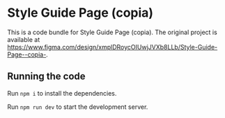 
  # Style Guide Page (copia)

  This is a code bundle for Style Guide Page (copia). The original project is available at https://www.figma.com/design/xmplDRoycOIUwjJVXb8LLb/Style-Guide-Page--copia-.

  ## Running the code

  Run `npm i` to install the dependencies.

  Run `npm run dev` to start the development server.
  